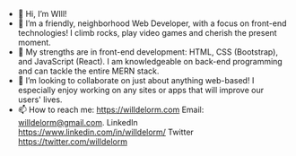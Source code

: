 - 👋 Hi, I’m WIll!
- 👀 I’m a friendly, neighborhood Web Developer, with a focus on front-end technologies! I climb rocks, play video games and cherish the present moment.
- 🌱 My strengths are in front-end development: HTML, CSS (Bootstrap), and JavaScript (React). I am knowledgeable on back-end programming and can tackle the entire MERN stack.
- 💞️ I’m looking to collaborate on just about anything web-based! I especially enjoy working on any sites or apps that will improve our users' lives.
- 📫 How to reach me: https://willdelorm.com Email: willdelorm@gmail.com. LinkedIn https://www.linkedin.com/in/willdelorm/ Twitter https://twitter.com/willdelorm

